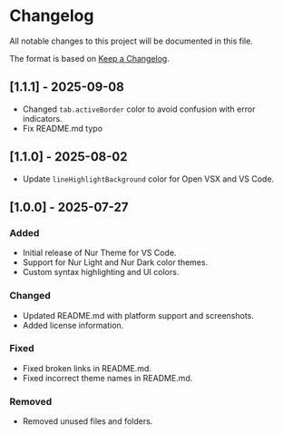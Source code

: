 # Changelog

All notable changes to this project will be documented in this file.

The format is based on [Keep a Changelog](https://keepachangelog.com/en/1.0.0/).

## [1.1.1] - 2025-09-08

- Changed `tab.activeBorder` color to avoid confusion with error indicators.
- Fix README.md typo

## [1.1.0] - 2025-08-02

- Update `lineHighlightBackground` color for Open VSX and VS Code.

## [1.0.0] - 2025-07-27

### Added
- Initial release of Nur Theme for VS Code.
- Support for Nur Light and Nur Dark color themes.
- Custom syntax highlighting and UI colors.

### Changed
- Updated README.md with platform support and screenshots.
- Added license information.

### Fixed
- Fixed broken links in README.md.
- Fixed incorrect theme names in README.md.

### Removed
- Removed unused files and folders.
